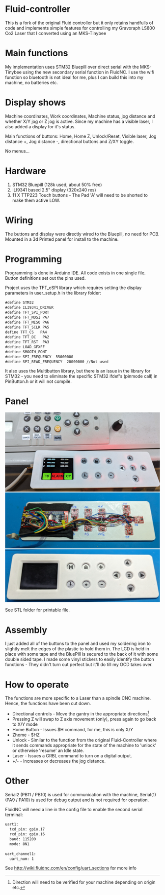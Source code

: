 # Fluid-controller
This is a fork of the original Fluid controller but it only retains handfulls of code and implements simple features for controlling my Gravoraph LS800 Co2 Laser that I converted using an MKS-Tinybee 

# Main functions
My implementation uses STM32 Bluepill over direct serial with the MKS-Tinybee using the new secondary serial function in FluidNC. I use the wifi function so bluetooth is not ideal for me, plus I can build this into my machine, no batteries etc.

# Display shows 
Machine coordinates, Work coordinates, Machine status, jog distance and whether X/Y jog or Z jog is active.  Since my machine has a visible laser, I also added a display for it's status.

Main functions of buttons: 
Home, Home Z, Unlock/Reset, Visible laser, Jog distance +, Jog distance -, directional buttons and Z/XY toggle.

No menus...

# Hardware
1. STM32 Bluepill (128k used, about 50% free)
2. ILI9341 based 2.5" display (320x240 res)
3. 11 X TTP223 Touch buttons - The Pad 'A' will need to be shorted to make them active LOW.

# Wiring
The buttons and display were directly wired to the Bluepill, no need for PCB. Mounted in a 3d Printed panel for install to the machine.

# Programming
Programming is done in Arduino IDE. All code exists in one single file. Button definitions set out the pins used.  

Project uses the TFT_eSPI library which requires setting the display parameters in user_setup.h in the library folder:
```
#define STM32
#define ILI9341_DRIVER
#define TFT_SPI_PORT
#define TFT_MOSI PA7
#define TFT_MISO PA6
#define TFT_SCLK PA5
define TFT_CS   PA4
#define TFT_DC   PA2
#define TFT_RST  PA3
#define LOAD_GFXFF
#define SMOOTH_FONT
#define SPI_FREQUENCY  55000000
#define SPI_READ_FREQUENCY  20000000 //Not used
```
It also uses the Multibutton library, but there is an issue in the library for STM32 - you need to eliminate the specific STM32 ifdef's (pinmode call) in PinButton.h or it will not compile.

# Panel
![Front](/Images/2023-08-25_14h56_07.png)
![Back](/Images/2023-08-25_14h55_12.png)
![Front2](/Images/2023-08-25_14h56_35.png)

See STL folder for printable file.

<!--
<img width="440" alt="pendantV2case_lid2" src="https://user-images.githubusercontent.com/20277013/214568520-32bf0ae3-2ae2-4814-8294-004ee3288210.png">
<img width="440" alt="pendantV2lid_case" src="https://user-images.githubusercontent.com/20277013/214570138-59b09fc4-4332-4c2e-8d71-3366ad1cf684.png">
-->

# Assembly
I just added all of the buttons to the panel and used my soldering iron to slightly melt the edges of the plastic to hold them in.  The LCD is held in place with some tape and the BluePill is secured to the back of it with some double sided tape.
I made some vinyl stickers to easily identify the button functions - They didn't turn out perfect but it'll do till my OCD takes over.

# How to operate
The functions are more specific to a Laser than a spindle CNC machine. Hence, the functions have been cut down.

* Directional controls - Move the gantry in the appropriate directions[^1]
* Pressing Z will swap to Z axis movement (only), press again to go back to X/Y mode
* Home Button - Issues $H command, for me, this is only X/Y
* Zhome - $HZ
* Unlock - Similar to the function from the original Fluid-Controller where it sends commands appropriate for the state of the machine to 'unlock' or otherwise 'resume' an Idle state.
* Laser - Issues a GRBL command to turn on a digital output.
* +/- - Increases or decreases the jog distance.

[^1]: Direction will need to be verified for your machine depending on origin etc.

# Other
Serial2 (PB11 / PB10) is used for communication with the machine, Serial(1) (PA9 / PA10) is used for debug output and is not required for operation.

FluidNC will need a line in the config file to enable the second serial terminal:

```
uart1:
  txd_pin: gpio.17
  rxd_pin: gpio.16
  baud: 115200
  mode: 8N1

uart_channel1:
  uart_num: 1
```
See http://wiki.fluidnc.com/en/config/uart_sections for more info
